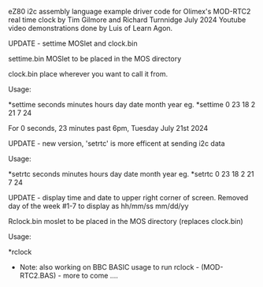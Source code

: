 eZ80 i2c assembly language example driver code for Olimex's MOD-RTC2 real time clock by Tim Gilmore and Richard Turnnidge July 2024
Youtube video demonstrations done by Luis of Learn Agon. 

UPDATE - settime MOSlet and clock.bin

settime.bin MOSlet to be placed in the MOS directory

clock.bin place wherever you want to call it from.

Usage:

*settime seconds minutes hours day date month year
eg.    *settime 0 23 18 2 21 7 24

For 0 seconds, 23 minutes past 6pm, Tuesday July 21st 2024

UPDATE - new version, 'setrtc' is more efficent at sending i2c data

Usage:

*setrtc seconds minutes hours day date month year
eg.    *setrtc 0 23 18 2 21 7 24

UPDATE - display time and date to upper right corner of screen. Removed day of the week #1-7 to display as hh/mm/ss    mm/dd/yy

Rclock.bin moslet to be placed in the MOS directory (replaces clock.bin)

Usage:

*rclock

- Note: also working on BBC BASIC usage to run rclock - (MOD-RTC2.BAS) - more to come ....
